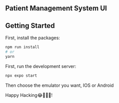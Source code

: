 ## Patient Management System UI

## Getting Started

First, install the packages:

```bash
npm run install
# or
yarn
```

First, run the development server:

```bash
npx expo start
```

Then choose the emulator you want, IOS or Android

Happy Hacking😂👨🏽‍💻!
